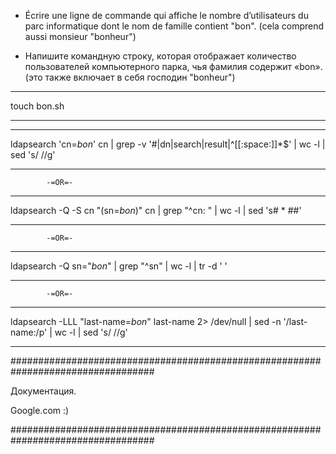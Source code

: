 
 - Écrire une ligne de commande qui affiche le nombre d’utilisateurs du parc informatique dont le nom de famille contient "bon". (cela comprend aussi monsieur "bonheur")

 - Напишите командную строку, которая отображает количество пользователей компьютерного парка, чья фамилия содержит «bon». (это также включает в себя господин "bonheur")

_________________________________________________________________________________

touch bon.sh

_________________________________________________________________________________

_________________________________________________________________________________

ldapsearch 'cn=*bon*' cn | grep -v '#\|dn\|search\|result\|^[[:space:]]*$' | wc -l | sed 's/ //g'

_________________________________________________________________________________

			-=OR=-
_________________________________________________________________________________

ldapsearch -Q -S cn "(sn=*bon*)" cn | grep "^cn: " | wc -l | sed 's# * ##'

_________________________________________________________________________________

			-=OR=-
_________________________________________________________________________________

ldapsearch -Q sn="*bon*" | grep "^sn" | wc -l | tr -d ' '

_________________________________________________________________________________

			-=OR=-
_________________________________________________________________________________

ldapsearch -LLL "last-name=*bon*" last-name 2> /dev/null | sed -n '/last-name:/p' | wc -l | sed 's/ //g' 

_________________________________________________________________________________

##################################################################################

Документация.

Google.com :)

##################################################################################

